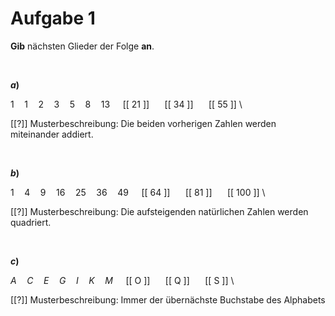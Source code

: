 <!--
version:  0.0.1

language: de

@style
input {
    text-align: center;
}

.flex-container {
    display: flex;
    flex-wrap: wrap;
    align-items: stretch;
    gap: 20px;
}

.flex-child {
    flex: 1;
    min-width: 350px;
    margin-right: 20px;
}

@media (max-width: 400px) {
    .flex-child {
        flex: 100%;
        margin-right: 0;
    }
}
@end

formula: \carry   \textcolor{red}{\scriptsize #1}
formula: \digit   \rlap{\carry{#1}}\phantom{#2}#2
formula: \permil  \text{‰}

import: https://raw.githubusercontent.com/liaTemplates/algebrite/master/README.md
import: https://raw.githubusercontent.com/LiaTemplates/Tikz-Jax/main/README.md

script: https://cdn.jsdelivr.net/gh/LiaTemplates/Tikz-Jax@main/dist/index.js

@round
<script>
  let value = `@input`;
  if (value.startsWith("@")) {
    ""
  } else {
    value = JSON.parse(value);
    value = value[0]
    value = value.replace(/,/g, ".");
    value = parseFloat(value);
    value = Math.round(value * Math.pow(10,@1)) / Math.pow(10,@1);
    value == @0
  }
</script>
@end

tags: Folgen, Übende

-->




# Aufgabe 1

**Gib** nächsten Glieder der Folge **an**.


<br>

<section class="flex-container">

<div class="flex-child">

__$a)\;\;$__

$1 \quad 1 \quad 2 \quad 3 \quad 5 \quad 8 \quad 13 \quad$ [[ 21 ]] $\quad$ [[ 34 ]] $\quad$ [[ 55 ]] \

[[?]] Musterbeschreibung: Die beiden vorherigen Zahlen werden miteinander addiert.

</div>


</section>


<br>


<section class="flex-container">

<div class="flex-child">

__$b)\;\;$__

$1 \quad 4 \quad 9 \quad 16 \quad 25 \quad 36 \quad 49 \quad$ [[ 64 ]] $\quad$ [[ 81 ]] $\quad$ [[ 100 ]] \

[[?]] Musterbeschreibung: Die aufsteigenden natürlichen Zahlen werden quadriert.
</div>

</section>


<br>


<section class="flex-container">

<div class="flex-child">

__$c)\;\;$__

$A \quad C \quad E \quad G \quad I \quad K \quad M \quad$ [[ O ]] $\quad$ [[ Q ]] $\quad$ [[ S ]] \

[[?]] Musterbeschreibung: Immer der übernächste Buchstabe des Alphabets

</div>

</section>



<br>
<br>
<br>
<br>